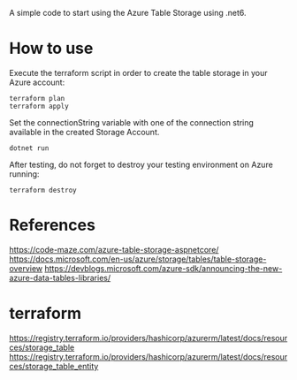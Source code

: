 
A simple code to start using the Azure Table Storage using .net6.

# How to use
Execute the terraform script in order to create the table storage in your Azure account:

    terraform plan
    terraform apply
Set the connectionString variable with one of the connection string available in the created Storage Account.

    dotnet run

After testing, do not forget to destroy your testing environment on Azure running:

    terraform destroy

# References
https://code-maze.com/azure-table-storage-aspnetcore/
https://docs.microsoft.com/en-us/azure/storage/tables/table-storage-overview
https://devblogs.microsoft.com/azure-sdk/announcing-the-new-azure-data-tables-libraries/

# terraform

https://registry.terraform.io/providers/hashicorp/azurerm/latest/docs/resources/storage_table
https://registry.terraform.io/providers/hashicorp/azurerm/latest/docs/resources/storage_table_entity